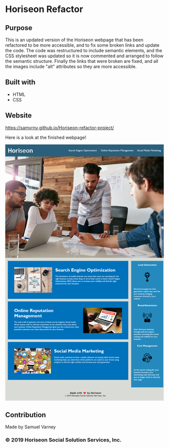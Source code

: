 # Horiseon Refactor

## Purpose
This is an updated version of the Horiseon webpage that has been refactored to be more accessible, and to fix some broken links and update the code. The code was restructured to include semantic elements, and the CSS stylesheet was updated so it is now commented and arranged to follow the semantic structure. Finally the links that were broken are fixed, and all the images include "alt" attributes so they are more accessible. 

## Built with
* HTML
* CSS

## Website
https://samvrny.github.io/Horiseon-refactor-project/


Here is a look at the finished webpage!

![Horiseon webpage](assets/images/horiseon-screenshot.png) 

## Contribution
Made by Samuel Varney 

### © 2019 Horiseon Social Solution Services, Inc.


